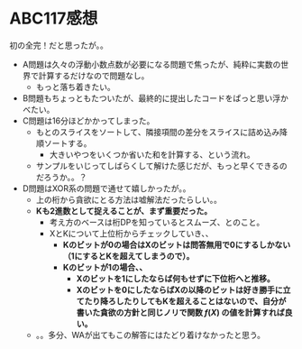 # ABC117感想

初の全完！だと思ったが。。

- A問題は久々の浮動小数点数が必要になる問題で焦ったが、純粋に実数の世界で計算するだけなので問題なし。
  - もっと落ち着きたい。
- B問題もちょっともたついたが、最終的に提出したコードをぱっと思い浮かべたい。
- C問題は16分ほどかかってしまった。
  - もとのスライスをソートして、隣接項間の差分をスライスに詰め込み降順ソートする。
    - 大きいやつをいくつか省いた和を計算する、という流れ。
  - サンプルをいじってしばらくして解けた感じだが、もっと早くできるのだろうか。。？
- D問題はXOR系の問題で通せて嬉しかったが。。
  - 上の桁から貪欲にとる方法は嘘解法だったらしい。。
  - **Kも2進数として捉えることが、まず重要だった。**
    - 考え方のベースは桁DPを知っているとスムーズ、とのこと。
    - XとKについて上位桁からチェックしていき、、
      - **Kのビットが0の場合はXのビットは問答無用で0にするしかない（1にするとKを超えてしまうので）。**
      - **Kのビットが1の場合、、**
        - **Xのビットを1にしたならば何もせずに下位桁へと推移。**
        - **Xのビットを0にしたならばXの以降のビットは好き勝手に立てたり降ろしたりしてもKを超えることはないので、自分が書いた貪欲の方針と同じノリで関数 $f(X)$ の値を計算すれば良い。**
  - 。。多分、WAが出てもこの解答にはたどり着けなかったと思う。

